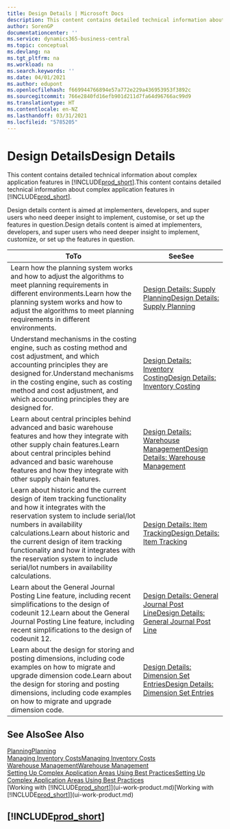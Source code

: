 ```yaml
---
title: Design Details | Microsoft Docs
description: This content contains detailed technical information about complex application features in Business Central.
author: SorenGP
documentationcenter: ''
ms.service: dynamics365-business-central
ms.topic: conceptual
ms.devlang: na
ms.tgt_pltfrm: na
ms.workload: na
ms.search.keywords: ''
ms.date: 04/01/2021
ms.author: edupont
ms.openlocfilehash: f669944766894e57a772e229a436953953f3892c
ms.sourcegitcommit: 766e2840fd16efb901d211d7fa64d96766ac99d9
ms.translationtype: HT
ms.contentlocale: en-NZ
ms.lasthandoff: 03/31/2021
ms.locfileid: "5785205"
---
```

# <a name="design-details"></a><span data-ttu-id="464f6-103">Design Details</span><span class="sxs-lookup"><span data-stu-id="464f6-103">Design Details</span></span>
<span data-ttu-id="464f6-104">This content contains detailed technical information about complex application features in [!INCLUDE[prod_short](includes/prod_short.md)].</span><span class="sxs-lookup"><span data-stu-id="464f6-104">This content contains detailed technical information about complex application features in [!INCLUDE[prod_short](includes/prod_short.md)].</span></span>  

 <span data-ttu-id="464f6-105">Design details content is aimed at implementers, developers, and super users who need deeper insight to implement, customise, or set up the features in question.</span><span class="sxs-lookup"><span data-stu-id="464f6-105">Design details content is aimed at implementers, developers, and super users who need deeper insight to implement, customize, or set up the features in question.</span></span>  

|<span data-ttu-id="464f6-106">**To**</span><span class="sxs-lookup"><span data-stu-id="464f6-106">**To**</span></span>|<span data-ttu-id="464f6-107">**See**</span><span class="sxs-lookup"><span data-stu-id="464f6-107">**See**</span></span>|  
|------------|-------------|  
|<span data-ttu-id="464f6-108">Learn how the planning system works and how to adjust the algorithms to meet planning requirements in different environments.</span><span class="sxs-lookup"><span data-stu-id="464f6-108">Learn how the planning system works and how to adjust the algorithms to meet planning requirements in different environments.</span></span>|[<span data-ttu-id="464f6-109">Design Details: Supply Planning</span><span class="sxs-lookup"><span data-stu-id="464f6-109">Design Details: Supply Planning</span></span>](design-details-supply-planning.md)|  
|<span data-ttu-id="464f6-110">Understand mechanisms in the costing engine, such as costing method and cost adjustment, and which accounting principles they are designed for.</span><span class="sxs-lookup"><span data-stu-id="464f6-110">Understand mechanisms in the costing engine, such as costing method and cost adjustment, and which accounting principles they are designed for.</span></span>|[<span data-ttu-id="464f6-111">Design Details: Inventory Costing</span><span class="sxs-lookup"><span data-stu-id="464f6-111">Design Details: Inventory Costing</span></span>](design-details-inventory-costing.md)|  
|<span data-ttu-id="464f6-112">Learn about central principles behind advanced and basic warehouse features and how they integrate with other supply chain features.</span><span class="sxs-lookup"><span data-stu-id="464f6-112">Learn about central principles behind advanced and basic warehouse features and how they integrate with other supply chain features.</span></span>|[<span data-ttu-id="464f6-113">Design Details: Warehouse Management</span><span class="sxs-lookup"><span data-stu-id="464f6-113">Design Details: Warehouse Management</span></span>](design-details-warehouse-management.md)|  
|<span data-ttu-id="464f6-114">Learn about historic and the current design of item tracking functionality and how it integrates with the reservation system to include serial/lot numbers in availability calculations.</span><span class="sxs-lookup"><span data-stu-id="464f6-114">Learn about historic and the current design of item tracking functionality and how it integrates with the reservation system to include serial/lot numbers in availability calculations.</span></span>|[<span data-ttu-id="464f6-115">Design Details: Item Tracking</span><span class="sxs-lookup"><span data-stu-id="464f6-115">Design Details: Item Tracking</span></span>](design-details-item-tracking.md)|  
|<span data-ttu-id="464f6-116">Learn about the General Journal Posting Line feature, including recent simplifications to the design of codeunit 12.</span><span class="sxs-lookup"><span data-stu-id="464f6-116">Learn about the General Journal Posting Line feature, including recent simplifications to the design of codeunit 12.</span></span>|[<span data-ttu-id="464f6-117">Design Details: General Journal Post Line</span><span class="sxs-lookup"><span data-stu-id="464f6-117">Design Details: General Journal Post Line</span></span>](design-details-general-journal-post-line.md)|
|<span data-ttu-id="464f6-118">Learn about the design for storing and posting dimensions, including code examples on how to migrate and upgrade dimension code.</span><span class="sxs-lookup"><span data-stu-id="464f6-118">Learn about the design for storing and posting dimensions, including code examples on how to migrate and upgrade dimension code.</span></span>|[<span data-ttu-id="464f6-119">Design Details: Dimension Set Entries</span><span class="sxs-lookup"><span data-stu-id="464f6-119">Design Details: Dimension Set Entries</span></span>](design-details-dimension-set-entries-overview.md)|

## <a name="see-also"></a><span data-ttu-id="464f6-120">See Also</span><span class="sxs-lookup"><span data-stu-id="464f6-120">See Also</span></span>

[<span data-ttu-id="464f6-121">Planning</span><span class="sxs-lookup"><span data-stu-id="464f6-121">Planning</span></span>](production-planning.md)  
[<span data-ttu-id="464f6-122">Managing Inventory Costs</span><span class="sxs-lookup"><span data-stu-id="464f6-122">Managing Inventory Costs</span></span>](finance-manage-inventory-costs.md)  
[<span data-ttu-id="464f6-123">Warehouse Management</span><span class="sxs-lookup"><span data-stu-id="464f6-123">Warehouse Management</span></span>](warehouse-manage-warehouse.md)  
[<span data-ttu-id="464f6-124">Setting Up Complex Application Areas Using Best Practices</span><span class="sxs-lookup"><span data-stu-id="464f6-124">Setting Up Complex Application Areas Using Best Practices</span></span>](set-up-complex-application-areas-using-best-practices.md)  
<span data-ttu-id="464f6-125">[Working with [!INCLUDE[prod_short](includes/prod_short.md)]](ui-work-product.md)</span><span class="sxs-lookup"><span data-stu-id="464f6-125">[Working with [!INCLUDE[prod_short](includes/prod_short.md)]](ui-work-product.md)</span></span>  

## [!INCLUDE[prod_short](includes/free_trial_md.md)]  
